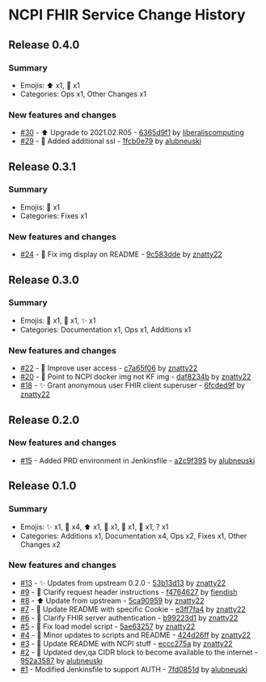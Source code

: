 # NCPI FHIR Service Change History

## Release 0.4.0

### Summary

- Emojis: ⬆️ x1, 🔧 x1
- Categories: Ops x1, Other Changes x1

### New features and changes

- [#30](https://github.com/ncpi-fhir/ncpi-api-fhir-service/pull/30) - ⬆️  Upgrade to 2021.02.R05 - [6365d9f1](https://github.com/ncpi-fhir/ncpi-api-fhir-service/commit/6365d9f1930d04a53b1cb8c5e051848b58c0f383) by [liberaliscomputing](https://github.com/liberaliscomputing)
- [#29](https://github.com/ncpi-fhir/ncpi-api-fhir-service/pull/29) - 🔧 Added additional ssl - [1fcb0e79](https://github.com/ncpi-fhir/ncpi-api-fhir-service/commit/1fcb0e7932d6514aaa5b26368b448e0138e93511) by [alubneuski](https://github.com/alubneuski)


## Release 0.3.1

### Summary

- Emojis: 🐛 x1
- Categories: Fixes x1

### New features and changes

- [#24](https://github.com/ncpi-fhir/ncpi-api-fhir-service/pull/24) - 🐛 Fix img display on README - [9c583dde](https://github.com/ncpi-fhir/ncpi-api-fhir-service/commit/9c583dde4e3aec6ed975f784a12a63fd4ad6dd33) by [znatty22](https://github.com/znatty22)


## Release 0.3.0

### Summary

- Emojis: 📝 x1, 🐳 x1, ✨ x1
- Categories: Documentation x1, Ops x1, Additions x1

### New features and changes

- [#22](https://github.com/ncpi-fhir/ncpi-api-fhir-service/pull/22) - 📝 Improve user access - [c7a65f06](https://github.com/ncpi-fhir/ncpi-api-fhir-service/commit/c7a65f06125c703753ff9ff65840446991bfc4ab) by [znatty22](https://github.com/znatty22)
- [#20](https://github.com/ncpi-fhir/ncpi-api-fhir-service/pull/20) - 🐳 Point to NCPI docker img not KF img - [daf8234b](https://github.com/ncpi-fhir/ncpi-api-fhir-service/commit/daf8234bd267698e73b39a94dcf1d7d267b53d8e) by [znatty22](https://github.com/znatty22)
- [#18](https://github.com/ncpi-fhir/ncpi-api-fhir-service/pull/18) - ✨ Grant anonymous user FHIR client superuser - [6fcded9f](https://github.com/ncpi-fhir/ncpi-api-fhir-service/commit/6fcded9fa2d395df006606119720e2b9b3ff2633) by [znatty22](https://github.com/znatty22)


## Release 0.2.0

### New features and changes

- [#15](https://github.com/ncpi-fhir/ncpi-api-fhir-service/pull/15) -  Added PRD environment in Jenkinsfile - [a2c9f395](https://github.com/ncpi-fhir/ncpi-api-fhir-service/commit/a2c9f395a44f72ad6728794f18ceb5c627b0b872) by [alubneuski](https://github.com/alubneuski)


## Release 0.1.0

### Summary

- Emojis: ✨ x1, 📝 x4, ⬆️ x1, 🐛 x1, 🔧 x1, 👷 x1, ? x1
- Categories: Additions x1, Documentation x4, Ops x2, Fixes x1, Other Changes x2

### New features and changes

- [#13](https://github.com/ncpi-fhir/ncpi-api-fhir-service/pull/13) - ✨ Updates from upstream 0.2.0 - [53b13d13](https://github.com/ncpi-fhir/ncpi-api-fhir-service/commit/53b13d13d87608cb5aa84dcc806d6f24cec5fdd8) by [znatty22](https://github.com/znatty22)
- [#9](https://github.com/ncpi-fhir/ncpi-api-fhir-service/pull/9) - 📝 Clarify request header instructions - [f4764627](https://github.com/ncpi-fhir/ncpi-api-fhir-service/commit/f4764627e0c79ca646c28f788bda92bd1f7e2bed) by [fiendish](https://github.com/fiendish)
- [#8](https://github.com/ncpi-fhir/ncpi-api-fhir-service/pull/8) - ⬆️ Update from upstream - [5ca90959](https://github.com/ncpi-fhir/ncpi-api-fhir-service/commit/5ca90959374b4c6e261401031115c2ced3e049e9) by [znatty22](https://github.com/znatty22)
- [#7](https://github.com/ncpi-fhir/ncpi-api-fhir-service/pull/7) - 📝 Update README with specific Cookie - [e3ff7fa4](https://github.com/ncpi-fhir/ncpi-api-fhir-service/commit/e3ff7fa4ee334f2707a7a9cc458f76460f0e5bfc) by [znatty22](https://github.com/znatty22)
- [#6](https://github.com/ncpi-fhir/ncpi-api-fhir-service/pull/6) - 📝 Clarify FHIR server authentication - [b99223d1](https://github.com/ncpi-fhir/ncpi-api-fhir-service/commit/b99223d1041bc9d80a399a4c17992852436a7ab2) by [znatty22](https://github.com/znatty22)
- [#5](https://github.com/ncpi-fhir/ncpi-api-fhir-service/pull/5) - 🐛 Fix load model script - [5ae63257](https://github.com/ncpi-fhir/ncpi-api-fhir-service/commit/5ae6325708ae9a5e3c90da67b1cedd3e1218c4da) by [znatty22](https://github.com/znatty22)
- [#4](https://github.com/ncpi-fhir/ncpi-api-fhir-service/pull/4) - 🔧 Minor updates to scripts and README - [424d26ff](https://github.com/ncpi-fhir/ncpi-api-fhir-service/commit/424d26ff4670ca84b6188f5cb1b347933e0df3f6) by [znatty22](https://github.com/znatty22)
- [#3](https://github.com/ncpi-fhir/ncpi-api-fhir-service/pull/3) - 📝 Update README with NCPI stuff - [eccc275a](https://github.com/ncpi-fhir/ncpi-api-fhir-service/commit/eccc275a69be072a7410835d9da0fb25c5545614) by [znatty22](https://github.com/znatty22)
- [#2](https://github.com/ncpi-fhir/ncpi-api-fhir-service/pull/2) - 👷 Updated dev,qa CIDR block to become available to the internet - [952a3587](https://github.com/ncpi-fhir/ncpi-api-fhir-service/commit/952a3587d6426dee6163da94451a7bc985603377) by [alubneuski](https://github.com/alubneuski)
- [#1](https://github.com/ncpi-fhir/ncpi-api-fhir-service/pull/1) -  Modified Jenkinsfile to support AUTH - [7fd0851d](https://github.com/ncpi-fhir/ncpi-api-fhir-service/commit/7fd0851d22957dd017c3ae670783862c710ed1ed) by [alubneuski](https://github.com/alubneuski)